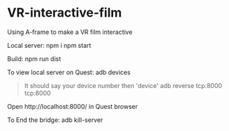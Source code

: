 # VR-interactive-film
Using A-frame to make a VR film interactive

Local server:
npm i
npm start

Build:
npm run dist

To view local server on Quest:
adb devices
 > It should say your device number then 'device'
adb reverse tcp:8000 tcp:8000

Open http://localhost:8000/ in Quest browser

To End the bridge:
adb kill-server
